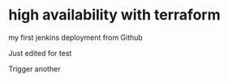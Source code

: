 # high availability with terraform

my first jenkins deployment from Github

Just edited for test

Trigger another
